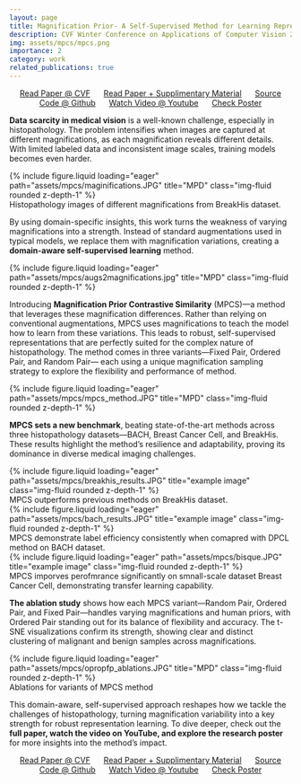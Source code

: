 ```yaml
---
layout: page
title: Magnification Prior- A Self-Supervised Method for Learning Representations on Breast Cancer Histopathological Images
description: CVF Winter Conference on Applications of Computer Vision 2023
img: assets/mpcs/mpcs.png
importance: 2
category: work
related_publications: true
---
```

<p align="center">
    <a href="https://openaccess.thecvf.com/content/WACV2023/papers/Chhipa_Magnification_Prior_A_Self-Supervised_Method_for_Learning_Representations_on_Breast_WACV_2023_paper.pdf" style="margin-right: 20px;">Read Paper @ CVF</a>
    <a href="https://arxiv.org/pdf/2203.07707" style="margin-right: 20px;">Read Paper + Supplimentary Material</a>
    <a href="https://github.com/prakashchhipa/Magnification-Prior-Self-Supervised-Method" style="margin-right: 20px;">Source Code @ Github</a>
    <a href="https://www.youtube.com/watch?v=z9_mjW2JStQ" style="margin-right: 20px;">Watch Video @ Youtube</a>
    <a href="https://github.com/prakashchhipa/Magnification-Prior-Self-Supervised-Method/blob/main/figures/poster.PNG">Check Poster</a>
</p>

**Data scarcity in medical vision** is a well-known challenge, especially in histopathology. The problem intensifies when images are captured at different magnifications, as each magnification reveals different details. With limited labeled data and inconsistent image scales, training models becomes even harder. 

<div class="row">
    <div class="col-sm mt-3 mt-md-0">
        {% include figure.liquid loading="eager" path="assets/mpcs/maginifications.JPG" title="MPD" class="img-fluid rounded z-depth-1" %}
    </div>
</div>
<div class="caption">
    Histopathology images of different magnifications from BreakHis dataset. 
</div>

By using domain-specific insights, this work turns the weakness of varying magnifications into a strength. Instead of standard augmentations used in typical models, we replace them with magnification variations, creating a **domain-aware self-supervised learning** method.

<div class="row">
    <div class="col-sm mt-3 mt-md-0">
        {% include figure.liquid loading="eager" path="assets/mpcs/augs2magnifications.jpg" title="MPD" class="img-fluid rounded z-depth-1" %}
    </div>
</div>

Introducing **Magnification Prior Contrastive Similarity** (MPCS)—a method that leverages these magnification differences. Rather than relying on conventional augmentations, MPCS uses magnifications to teach the model how to learn from these variations. This leads to robust, self-supervised representations that are perfectly suited for the complex nature of histopathology. The method comes in three variants—Fixed Pair, Ordered Pair, and Random Pair— each using a unique magnification sampling strategy to explore the flexibility and performance of method.

<div class="row">
    <div class="col-sm mt-3 mt-md-0">
        {% include figure.liquid loading="eager" path="assets/mpcs/mpcs_method.JPG" title="MPD" class="img-fluid rounded z-depth-1" %}
    </div>
</div>

**MPCS sets a new benchmark**, beating state-of-the-art methods across three histopathology datasets—BACH, Breast Cancer Cell, and BreakHis. These results highlight the method’s resilience and adaptability, proving its dominance in diverse medical imaging challenges.

<div class="row">
    <div class="col-sm mt-3 mt-md-0">
        {% include figure.liquid loading="eager" path="assets/mpcs/breakhis_results.JPG" title="example image" class="img-fluid rounded z-depth-1" %}
    </div>
</div>
<div class="caption">
    MPCS outperforms previous methods on BreakHis dataset. 
</div>

<div class="row">
    <div class="col-sm mt-3 mt-md-0">
        {% include figure.liquid loading="eager" path="assets/mpcs/bach_results.JPG" title="example image" class="img-fluid rounded z-depth-1" %}
    </div>
</div>
<div class="caption">
    MPCS demonstrate label efficiency consistently when comapred with DPCL method on BACH dataset. 
</div>

<div class="row">
    <div class="col-sm mt-3 mt-md-0">
        {% include figure.liquid loading="eager" path="assets/mpcs/bisque.JPG" title="example image" class="img-fluid rounded z-depth-1" %}
    </div>
</div>
<div class="caption">
    MPCS imporves perofmrance significantly on smnall-scale dataset Breast Cancer Cell, demonstrating transfer learning capability. 
</div>

**The ablation study** shows how each MPCS variant—Random Pair, Ordered Pair, and Fixed Pair—handles varying magnifications and human priors, with Ordered Pair standing out for its balance of flexibility and accuracy. The t-SNE visualizations confirm its strength, showing clear and distinct clustering of malignant and benign samples across magnifications.

<div class="row">
    <div class="col-sm mt-3 mt-md-0">
        {% include figure.liquid loading="eager" path="assets/mpcs/opropfp_ablations.JPG" title="MPD" class="img-fluid rounded z-depth-1" %}
    </div>
</div>
<div class="caption">
    Ablations for variants of MPCS method 
</div>

This domain-aware, self-supervised approach reshapes how we tackle the challenges of histopathology, turning magnification variability into a key strength for robust representation learning. To dive deeper, check out the **full paper, watch the video on YouTube, and explore the research poster** for more insights into the method’s impact.

<p align="center">
    <a href="https://openaccess.thecvf.com/content/WACV2023/papers/Chhipa_Magnification_Prior_A_Self-Supervised_Method_for_Learning_Representations_on_Breast_WACV_2023_paper.pdf" style="margin-right: 20px;">Read Paper @ CVF</a>
    <a href="https://arxiv.org/pdf/2203.07707" style="margin-right: 20px;">Read Paper + Supplimentary Material</a>
    <a href="https://github.com/prakashchhipa/Magnification-Prior-Self-Supervised-Method" style="margin-right: 20px;">Source Code @ Github</a>
    <a href="https://www.youtube.com/watch?v=z9_mjW2JStQ" style="margin-right: 20px;">Watch Video @ Youtube</a>
    <a href="https://github.com/prakashchhipa/Magnification-Prior-Self-Supervised-Method/blob/main/figures/poster.PNG">Check Poster</a>
</p>
